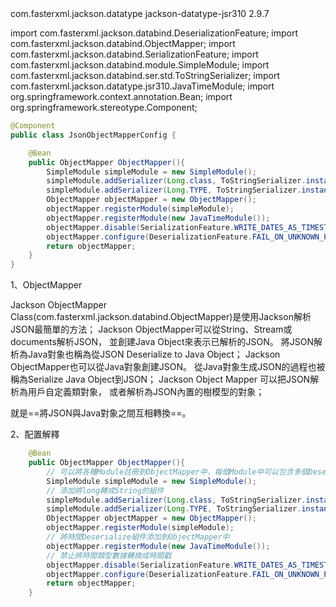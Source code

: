 <dependency>
    <groupId>com.fasterxml.jackson.datatype</groupId>
    <artifactId>jackson-datatype-jsr310</artifactId>
    <version>2.9.7</version>
</dependency>


import com.fasterxml.jackson.databind.DeserializationFeature;
import com.fasterxml.jackson.databind.ObjectMapper;
import com.fasterxml.jackson.databind.SerializationFeature;
import com.fasterxml.jackson.databind.module.SimpleModule;
import com.fasterxml.jackson.databind.ser.std.ToStringSerializer;
import com.fasterxml.jackson.datatype.jsr310.JavaTimeModule;
import org.springframework.context.annotation.Bean;
import org.springframework.stereotype.Component;

```java
@Component
public class JsonObjectMapperConfig {

    @Bean
    public ObjectMapper ObjectMapper(){
        SimpleModule simpleModule = new SimpleModule();
        simpleModule.addSerializer(Long.class, ToStringSerializer.instance);
        simpleModule.addSerializer(Long.TYPE, ToStringSerializer.instance);
        ObjectMapper objectMapper = new ObjectMapper();
        objectMapper.registerModule(simpleModule);
        objectMapper.registerModule(new JavaTimeModule());
        objectMapper.disable(SerializationFeature.WRITE_DATES_AS_TIMESTAMPS);
        objectMapper.configure(DeserializationFeature.FAIL_ON_UNKNOWN_PROPERTIES, false);
        return objectMapper;
    }
}
```


1、ObjectMapper

Jackson ObjectMapper Class(com.fasterxml.jackson.databind.ObjectMapper)是使用Jackson解析JSON最簡單的方法；
Jackson ObjectMapper可以從String、Stream或documents解析JSON，
並創建Java Object來表示已解析的JSON。
將JSON解析為Java對象也稱為從JSON Deserialize to Java Object；
Jackson ObjectMapper也可以從Java對象創建JSON。
從Java對象生成JSON的過程也被稱為Serialize Java Object到JSON；
Jackson Object Mapper 可以把JSON解析為用戶自定義類對象，
或者解析為JSON內置的樹模型的對象；

就是==將JSON與Java對象之間互相轉換==。

2、配置解釋
```java
    @Bean
    public ObjectMapper ObjectMapper(){
        // 可以將各種Module註冊到ObjectMapper中，每個Module中可以包含多個Deserialize組件
        SimpleModule simpleModule = new SimpleModule();
        // 添加將long轉成String的組件
        simpleModule.addSerializer(Long.class, ToStringSerializer.instance);
        simpleModule.addSerializer(Long.TYPE, ToStringSerializer.instance);
        ObjectMapper objectMapper = new ObjectMapper();
        objectMapper.registerModule(simpleModule);
        // 將時間Deserialize組件添加到ObjectMapper中
        objectMapper.registerModule(new JavaTimeModule());
        // 禁止將時間類型數據轉換成時間戳
        objectMapper.disable(SerializationFeature.WRITE_DATES_AS_TIMESTAMPS);
        objectMapper.configure(DeserializationFeature.FAIL_ON_UNKNOWN_PROPERTIES, false);
        return objectMapper;
    }
```